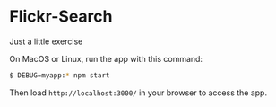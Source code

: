 # Flickr-Search
Just a little exercise

On MacOS or Linux, run the app with this command:

```bash
$ DEBUG=myapp:* npm start
```

Then load `http://localhost:3000/` in your browser to access the app.